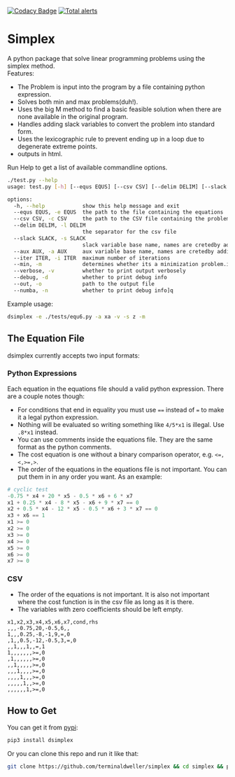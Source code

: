 [![Codacy Badge](https://app.codacy.com/project/badge/Grade/5fd619053adf4ce88c4333e306aafa4a)](https://www.codacy.com/gh/terminaldweller/simplex/dashboard?utm_source=github.com&amp;utm_medium=referral&amp;utm_content=terminaldweller/simplex&amp;utm_campaign=Badge_Grade)
[![Total alerts](https://img.shields.io/lgtm/alerts/g/terminaldweller/simplex.svg?logo=lgtm&logoWidth=18)](https://lgtm.com/projects/g/terminaldweller/simplex/alerts/)

# Simplex

A python package that solve linear programming problems using the simplex method.<br/>
Features:<br/>
* The Problem is input into the program by a file containing python expression.<br/>
* Solves both min and max problems(duh!).<br/>
* Uses the big M method to find a basic feasible solution when there are none available in the original program.<br/>
* Handles adding slack variables to convert the problem into standard form.<br/>
* Uses the lexicographic rule to prevent ending up in a loop due to degenerate extreme points.<br/>
* outputs in html.</br>

Run Help to get a list of available commandline options.<br/>
```sh
./test.py --help                                                                                                                                                                             [INSERT] 32mS 0↵ L3
usage: test.py [-h] [--equs EQUS] [--csv CSV] [--delim DELIM] [--slack SLACK] [--aux AUX] [--iter ITER] [--min] [--verbose] [--debug] [--out] [--numba]

options:
  -h, --help            show this help message and exit
  --equs EQUS, -e EQUS  the path to the file containing the equations
  --csv CSV, -c CSV     the path to the CSV file containing the problem
  --delim DELIM, -l DELIM
                        the separator for the csv file
  --slack SLACK, -s SLACK
                        slack variable base name, names are cretedby adding a number to the string
  --aux AUX, -a AUX     aux variable base name, names are cretedby adding a number to the string
  --iter ITER, -i ITER  maximum number of iterations
  --min, -m             determines whether its a minimization problem.if not, its a maximization problem
  --verbose, -v         whether to print output verbosely
  --debug, -d           whether to print debug info
  --out, -o             path to the output file
  --numba, -n           whether to print debug info]q
```

Example usage:<br/>
```sh
dsimplex -e ./tests/equ6.py -a xa -v -s z -m
```

## The Equation File
dsimplex currently accepts two input formats:</br>

### Python Expressions
Each equation in the equations file should a valid python expression. There are a couple notes though:<br/>
* For conditions that end in equality you must use `==` instead of `=` to make it a legal python expression.
* Nothing will be evaluated so writing something like `4/5*x1` is illegal. Use `.8*x1` instead.
* You can use comments inside the equations file. They are the same format as the python comments.
* The cost equation is one without a binary comparison operator, e.g. `<=,<,>=,>`.
* The order of the equations in the equations file is not important. You can put them in in any order you want.
As an example:<br/>
```py
# cyclic test
-0.75 * x4 + 20 * x5 - 0.5 * x6 + 6 * x7
x1 + 0.25 * x4 - 8 * x5 - x6 + 9 * x7 == 0
x2 + 0.5 * x4 - 12 * x5 - 0.5 * x6 + 3 * x7 == 0
x3 + x6 == 1
x1 >= 0
x2 >= 0
x3 >= 0
x4 >= 0
x5 >= 0
x6 >= 0
x7 >= 0
```

### CSV
* The order of the equations is not important. It is also not important where the cost function is in the csv file as long as it is there.
* The variables with zero coefficients should be left empty.
```csv
x1,x2,x3,x4,x5,x6,x7,cond,rhs
,,,-0.75,20,-0.5,6,,
1,,,0.25,-8,-1,9,=,0
,1,,0.5,-12,-0.5,3,=,0
,,1,,,1,,=,1
1,,,,,,,>=,0
,1,,,,,,>=,0
,,1,,,,,>=,0
,,,1,,,,>=,0
,,,,1,,,>=,0
,,,,,1,,>=,0
,,,,,,1,>=,0
```

## How to Get
You can get it from [pypi](https://pypi.org/project/dsimplex/):<br/>
```sh
pip3 install dsimplex
```
Or you can clone this repo and run it like that:<br/>
```sh
git clone https://github.com/terminaldweller/simplex && cd simplex && poetry install
```
